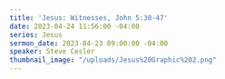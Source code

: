 ```yaml
---
title: 'Jesus: Witnesses, John 5:30-47'
date: 2023-04-24 11:56:00 -04:00
series: Jesus
sermon_date: 2023-04-23 09:00:00 -04:00
speaker: Steve Cesler
thumbnail_image: "/uploads/Jesus%20Graphic%202.png"
---
```


